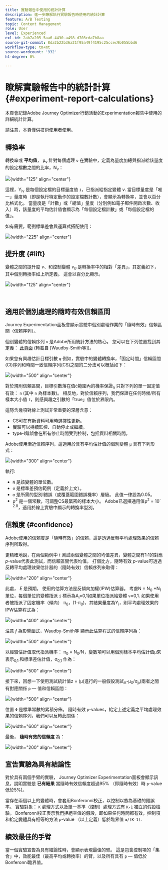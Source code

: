 ```yaml
---
title: 實驗報告中使用的統計計算
description: 進一步瞭解執行實驗報告時使用的統計計算
feature: A/B Testing
topic: Content Management
role: User
level: Experienced
exl-id: 2ab7a205-5aa6-4430-a498-d703cda7b8aa
source-git-commit: 8da2b22b36a21f95a49f4195c25ccec9b055bbd6
workflow-type: tm+mt
source-wordcount: '932'
ht-degree: 0%

---
```


# 瞭解實驗報告中的統計計算 {#experiment-report-calculations}

本頁會記錄Adobe Journey Optimizer行銷活動的Experimentation報告中使用的詳細統計計算。

請注意，本頁僅供技術使用者使用。

## 轉換率

轉換率或 **平均值**， μ<sub>ν</sub> 針對每個處理 `ν` 在實驗中，定義為量度加總與指派給該量度的設定檔數之間的比率，N<sub>ν</sub>：

![](assets/statistical_1.png){width="125" align="center"}

這裡，Y<sub>iν</sub> 是每個設定檔的目標量度值 `i`，已指派給指定變體 *ν*. 當目標量度是「唯一」量度時（即是執行特定動作的設定檔數計數），會顯示為轉換率，並會以百分比格式化。 當量度是「計數」或「總值」量度（分別例如電子郵件開啟次數、收入）時，該量度的平均估計值會顯示為「每個設定檔計數」或「每個設定檔的值」。

如有需要，範例標準差會與運算式搭配使用：

![](assets/statistical_2.png){width="225" align="center"}

## 提升度 {#lift}

變體之間的提升度  *ν*、和控制變體  *ν<sub>0</sub>* 是轉換率中的相對「差異」，其定義如下，其中個別轉換率如上所定義。 這會以百分比顯示。

![](assets/statistical_3.png){width="125" align="center"}

</br>

## 適用於個別處理的隨時有效信賴區間

Journey Experimentation面板會顯示實驗中個別處理作業的「隨時有效」信賴區間（信賴序列）。

個別變體的信賴序列 `ν` 是Adobe所用統計方法的核心。 您可以在下列位置找到其定義： [此頁面](https://doi.org/10.48550/arXiv.2103.06476) (轉載自 [Waudby-Smith等])。

如果您有興趣估計目標引數 `ψ` 例如，實驗中的變體轉換率，「固定時間」信賴區間(CI)序列和時間一致信賴序列(CS)之間的二分法可以概括如下：

![](assets/statistical_4.png){width="500" align="center"}

對於規則信賴區間，目標引數落在值ċ範圍內的機率保證<sub>n</sub> 只對下列的單一固定值有效： `n` (其中 `n` 為樣本數)。 相反地，對於信賴序列，我們保證在任何時候/所有樣本大小值 `t`，則感興趣之引數的「true」值位於界限內。

這隱含幾項對線上測試非常重要的深層含意：

* CS可在有新資料可用時選擇性更新。
* 實驗可以持續監控、自動停止或繼續。
* type-I錯誤會在所有停止時間受到控制，包括資料相關時間。

Adobe使用漸近信賴序列，這適用於具有平均估計值的個別變體 `μ` 具有下列形式：

![](assets/statistical_5.png){width="300" align="center"}

執行:

* `N` 是該變體的單位數。
* `σ` 是標準差預估範例（定義於上文）。
* `α` 是所需的型別I錯誤（或覆蓋範圍錯誤機率）層級。 此值一律設為0.05。
* ρ<sup>2</sup> 是一個常數，可調整CS最緊密的樣本大小。 Adobe已選擇通用值ρ<sup>2</sup> = 10<sup>-2.8</sup>，適用於線上實驗中顯示的轉換率型別。

## 信賴度 {#confidence}

Adobe使用的信賴度是「隨時有效」的信賴，這是透過反轉平均處理效果的信賴序列所取得。

更精確地說，在兩個範例中 *t* 測試兩個變體之間的均值差異，變體之間有1:1的對應 *p*-value代表此測試，而信賴區間代表均值。 打個比方，隨時有效 *p*-value可透過反轉平均處理效果估計器的（隨時有效）信賴序列來取得：

![](assets/statistical_6.png){width="200" align="center"}

此處， *E* 是預期。 使用的估算方法是反傾向加權(IPW)估算器。 考慮N = N<sub>0</sub> +N<sub>1</sub> 單位，每個單位的變體指派 `i` 標示為A<sub>i</sub>=0,1如果單位指派給變體 `ν`=0,1. 如果使用者被指派了固定機率（傾向） π<sub>0</sub>，(1-π<sub>0</sub>)，其結果量度為Y<sub>i</sub>，則平均處理效果的IPW估算程式為：

![](assets/statistical_12.png){width="400" align="center"}

注意 *f* 為影響函式，Waudby-Smith等 顯示此估算程式的信賴序列為：

![](assets/statistical_7.png){width="500" align="center"}

以經驗估計值取代指派機率： π<sub>0</sub> = N<sub>0</sub>/N，變數項可以用個別樣本平均估計值μ來表示<sub>0,1</sub> 和標準差估計值，σ<sub>0,1</sub> 作為：

![](assets/statistical_8.png){width="500" align="center"}

接下來，回想一下使用測試統計值z = (μ)進行的一般假設測試<sub>A</sub>-μ<sub>0</sub>/σ<sub>p</sub>)兩者之間有對應關係 `p` — 值和信賴區間：

![](assets/statistical_9.png){width="500" align="center"}

位置 `Φ` 是標準常數的累積分佈。 隨時有效 `p`-values，給定上述定義之平均處理效果的信賴序列，我們可以反轉此關係：

![](assets/statistical_10.png){width="600" align="center"}

最後， **隨時有效的信賴度** 為：

![](assets/statistical_11.png){width="200" align="center"}

## 宣告實驗為具有結論性

對於具有兩個手臂的實驗， Journey Optimizer Experimentation面板會顯示訊息，說明實驗是 **已有結果** 當隨時有效信賴度超過95% （即隨時有效）時 `p`-value低於5%)。

當存在兩個以上的變體時，會套用Bonferonni校正，以控制以族為基礎的錯誤率。 實驗對象： `K` 處理方式以及單一基準（控制）處理方式有 `K-1` 獨立的假設檢驗。 Bonferonni校正表示我們拒絕空值的假設，即如果任何時間都有效，控制項和給定變體具有相等的方法 `p`-value （以上定義）低於臨界值 `α/(K-1)`.

## 績效最佳的手臂

當一個實驗宣告為具有結論性時，會顯示表現最佳的臂。 這是包含控制項的「集合」中，效能最佳（最高平均或轉換率）的臂，以及所有具有 `p` — 值低於Bonferonni臨界值。
